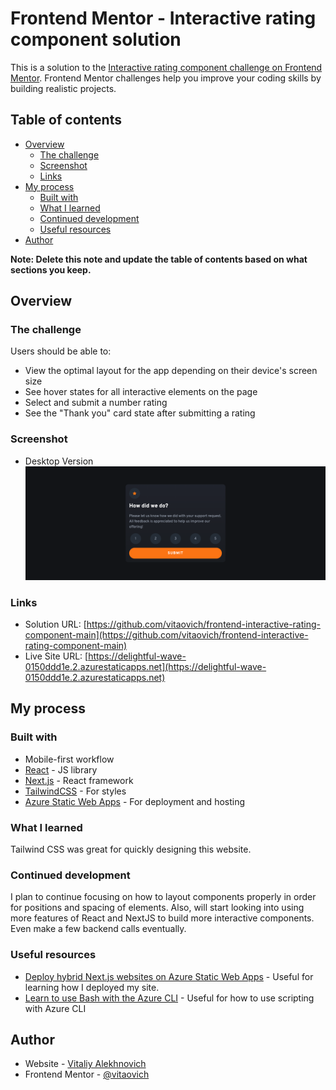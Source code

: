 # Frontend Mentor - Interactive rating component solution

This is a solution to the [Interactive rating component challenge on Frontend Mentor](https://www.frontendmentor.io/challenges/interactive-rating-component-koxpeBUmI). Frontend Mentor challenges help you improve your coding skills by building realistic projects. 

## Table of contents

- [Overview](#overview)
  - [The challenge](#the-challenge)
  - [Screenshot](#screenshot)
  - [Links](#links)
- [My process](#my-process)
  - [Built with](#built-with)
  - [What I learned](#what-i-learned)
  - [Continued development](#continued-development)
  - [Useful resources](#useful-resources)
- [Author](#author)

**Note: Delete this note and update the table of contents based on what sections you keep.**

## Overview

### The challenge

Users should be able to:

- View the optimal layout for the app depending on their device's screen size
- See hover states for all interactive elements on the page
- Select and submit a number rating
- See the "Thank you" card state after submitting a rating

### Screenshot

- Desktop Version
![Desktop](./images/desktop-screenshot.png)

### Links

- Solution URL: [https://github.com/vitaovich/frontend-interactive-rating-component-main](https://github.com/vitaovich/frontend-interactive-rating-component-main)
- Live Site URL: [https://delightful-wave-0150ddd1e.2.azurestaticapps.net](https://delightful-wave-0150ddd1e.2.azurestaticapps.net)

## My process

### Built with

- Mobile-first workflow
- [React](https://reactjs.org/) - JS library
- [Next.js](https://nextjs.org/) - React framework
- [TailwindCSS](https://tailwindcss.com) - For styles
- [Azure Static Web Apps](https://azure.microsoft.com/en-us/products/app-service/static) - For deployment and hosting

### What I learned

Tailwind CSS was great for quickly designing this website.

### Continued development

I plan to continue focusing on how to layout components properly in order for positions and spacing of elements. Also, will start looking into using more features of React and NextJS to build more interactive components. Even make a few backend calls eventually.

### Useful resources

- [Deploy hybrid Next.js websites on Azure Static Web Apps](https://learn.microsoft.com/en-us/azure/static-web-apps/deploy-nextjs-hybrid) - Useful for learning how I deployed my site.
- [Learn to use Bash with the Azure CLI](https://learn.microsoft.com/en-us/cli/azure/azure-cli-learn-bash) - Useful for how to use scripting with Azure CLI

## Author

- Website - [Vitaliy Alekhnovich](https://www.vitoal.com)
- Frontend Mentor - [@vitaovich](https://www.frontendmentor.io/profile/vitaovich)